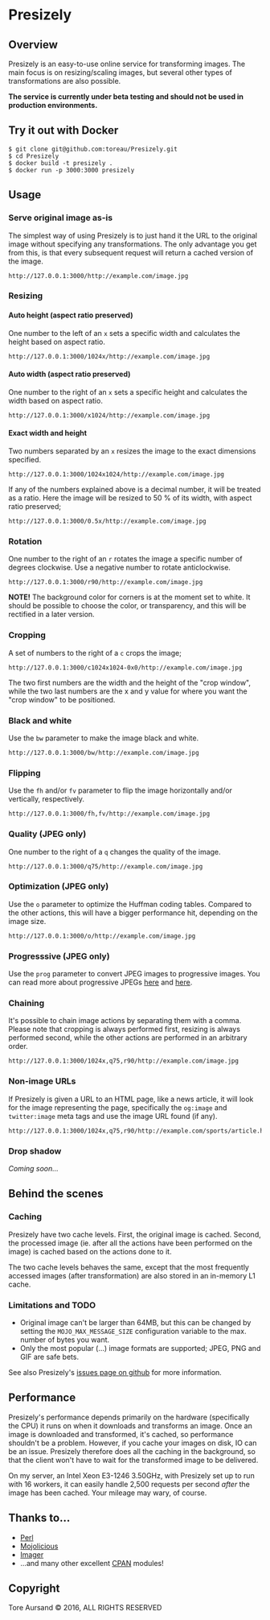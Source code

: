 # Presizely

## Overview

Presizely is an easy-to-use online service for transforming images. The main focus is on resizing/scaling images, but several other types of transformations are also possible.

**The service is currently under beta testing and should not be used in production environments.**

## Try it out with Docker

```
$ git clone git@github.com:toreau/Presizely.git
$ cd Presizely
$ docker build -t presizely .
$ docker run -p 3000:3000 presizely
```

## Usage

### Serve original image as-is

The simplest way of using Presizely is to just hand it the URL to the original image without specifying any transformations. The only advantage you get from this,
is that every subsequent request will return a cached version of the image.

```
http://127.0.0.1:3000/http://example.com/image.jpg
```

### Resizing

#### Auto height (aspect ratio preserved)

One number to the left of an `x` sets a specific width and calculates the height based on aspect ratio.

```
http://127.0.0.1:3000/1024x/http://example.com/image.jpg
```

#### Auto width (aspect ratio preserved)

One number to the right of an `x` sets a specific height and calculates the width based on aspect ratio.

```
http://127.0.0.1:3000/x1024/http://example.com/image.jpg
```

#### Exact width and height

Two numbers separated by an `x` resizes the image to the exact dimensions specified.

```
http://127.0.0.1:3000/1024x1024/http://example.com/image.jpg
```

If any of the numbers explained above is a decimal number, it will be treated as a ratio. Here the image will be resized to 50 % of its width, with aspect ratio preserved;

```
http://127.0.0.1:3000/0.5x/http://example.com/image.jpg
```

### Rotation

One number to the right of an `r` rotates the image a specific number of degrees clockwise. Use a negative number to rotate anticlockwise.

```
http://127.0.0.1:3000/r90/http://example.com/image.jpg
```

**NOTE!** The background color for corners is at the moment set to white. It should be possible to choose the color, or transparency, and this will be rectified in a later version.

### Cropping

A set of numbers to the right of a `c` crops the image;

```
http://127.0.0.1:3000/c1024x1024-0x0/http://example.com/image.jpg
```

The two first numbers are the width and the height of the "crop window", while the two last numbers are the x and y value for where you want the "crop window" to be positioned.

### Black and white

Use the `bw` parameter to make the image black and white.

```
http://127.0.0.1:3000/bw/http://example.com/image.jpg
```

### Flipping

Use the `fh` and/or `fv` parameter to flip the image horizontally and/or vertically, respectively.

```
http://127.0.0.1:3000/fh,fv/http://example.com/image.jpg
```

### Quality (JPEG only)

One number to the right of a `q` changes the quality of the image.

```
http://127.0.0.1:3000/q75/http://example.com/image.jpg
```

### Optimization (JPEG only)

Use the `o` parameter to optimize the Huffman coding tables. Compared to the other actions, this will have a bigger performance hit, depending on the image size.

```
http://127.0.0.1:3000/o/http://example.com/image.jpg
```

### Progresssive (JPEG only)

Use the `prog` parameter to convert JPEG images to progressive images. You can read more about progressive JPEGs [here](http://blog.patrickmeenan.com/2013/06/progressive-jpegs-ftw.html) and [here](https://optimus.keycdn.com/support/progressive-jpeg/).

### Chaining

It's possible to chain image actions by separating them with a comma. Please note that cropping is always performed first, resizing is always performed second,
while the other actions are performed in an arbitrary order.

```
http://127.0.0.1:3000/1024x,q75,r90/http://example.com/image.jpg
```

### Non-image URLs

If Presizely is given a URL to an HTML page, like a news article, it will look for the image representing the page, specifically the `og:image` and `twitter:image` meta tags and use the image URL found (if any).

```
http://127.0.0.1:3000/1024x,q75,r90/http://example.com/sports/article.html
```

### Drop shadow

*Coming soon...*

## Behind the scenes

### Caching

Presizely have two cache levels. First, the original image is cached. Second, the processed image (ie. after all the actions have been performed on the image) is cached based on the actions done to it.

The two cache levels behaves the same, except that the most frequently accessed images (after transformation) are also stored in an in-memory L1 cache.

### Limitations and TODO

* Original image can't be larger than 64MB, but this can be changed by setting the `MOJO_MAX_MESSAGE_SIZE` configuration variable to the max. number of bytes you want.
* Only the most popular (...) image formats are supported; JPEG, PNG and GIF are safe bets.

See also Presizely's [issues page on github](https://github.com/toreau/Presizely/issues) for more information.

## Performance

Presizely's performance depends primarily on the hardware (specifically the CPU) it runs on when it downloads and transforms an image. Once an image is downloaded and
transformed, it's cached, so performance shouldn't be a problem. However, if you cache your images on disk, IO can be an issue. Presizely therefore does all the caching
in the background, so that the client won't have to wait for the transformed image to be delivered.

On my server, an Intel Xeon E3-1246 3.50GHz, with Presizely set up to run with 16 workers, it can easily handle 2,500 requests per second *after* the image has been
cached. Your mileage may wary, of course.

## Thanks to...

* [Perl](https://www.perl.org/)
* [Mojolicious](http://mojolicious.org/)
* [Imager](https://metacpan.org/pod/Imager)
* ...and many other excellent [CPAN](https://metacpan.org/) modules!

## Copyright

Tore Aursand © 2016, ALL RIGHTS RESERVED
